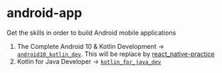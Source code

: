 # android-app
Get the skills in order to build Android mobile applications

1. The Complete Android 10 & Kotlin Development -> [`android10_kotlin_dev`](https://github.com/augustine0890/android-app/blob/master/android10_kotlin_dev/README.md). This will be replace by [react_native-practice](https://github.com/augustine0890/android-app/tree/master/react_native-practice)
2. Kotlin for Java Developer -> [`kotlin_for_java_dev`](https://github.com/augustine0890/android-app/tree/master/kotlin_for_java_dev/README.md)
